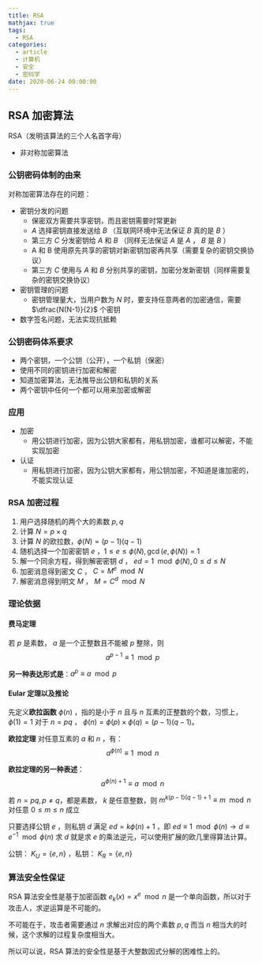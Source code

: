 ```yaml
---
title: RSA
mathjax: true
tags:
  - RSA
categories:
  - article
  - 计算机
  - 安全
  - 密码学
date: 2020-06-24 00:00:00
---
```


## RSA 加密算法

RSA（发明该算法的三个人名首字母）

- 非对称加密算法

### 公钥密码体制的由来

对称加密算法存在的问题：

- 密钥分发的问题
  - 保密双方需要共享密钥，而且密钥需要时常更新
  - $A$ 选择密钥直接发送给 $B$ （互联网环境中无法保证 $B$ 真的是 $B$ ）
  - 第三方 $C$ 分发密钥给 $A$ 和 $B$ （同样无法保证 $A$ 是 $A$ ， $B$ 是 $B$ ）
  - A 和 B 使用原先共享的密钥对新密钥加密再共享（需要复杂的密钥交换协议）
  - 第三方 $C$ 使用与 $A$ 和 $B$ 分别共享的密钥，加密分发新密钥（同样需要复杂的密钥交换协议）
- 密钥管理的问题
  - 密钥管理量大，当用户数为 $N$ 时，要支持任意两者的加密通信，需要 $\dfrac{N(N-1)}{2}$ 个密钥
- 数字签名问题，无法实现抗抵赖

### 公钥密码体系要求

- 两个密钥，一个公钥（公开），一个私钥（保密）
- 使用不同的密钥进行加密和解密
- 知道加密算法，无法推导出公钥和私钥的关系
- 两个密钥中任何一个都可以用来加密或解密

### 应用

- 加密
  - 用公钥进行加密，因为公钥大家都有，用私钥加密，谁都可以解密，不能实现加密
- 认证
  - 用私钥进行加密，因为公钥大家都有，用公钥加密，不知道是谁加密的，不能实现认证

### RSA 加密过程

1. 用户选择随机的两个大的素数 $p, q$
2. 计算 $N = p \times q$
3. 计算 $N$ 的欧拉数，$\phi(N) = (p-1)(q-1)$
4. 随机选择一个加密密钥 $e$ ，$1 \le e \le \phi(N), \gcd(e, \phi(N)) = 1$
5. 解一个同余方程，得到解密密钥 $d$ ， $ed = 1 \mod \phi(N), 0 \le d \le N$
6. 加密消息得到密文 $C$ ， $C = M^e \mod N$
7. 解密消息得到明文 $M$ ， $M = C^d \mod N$

### 理论依据

#### 费马定理

若 $p$ 是素数， $a$ 是一个正整数且不能被 $p$ 整除，则
$$a^{p-1} \equiv 1 \mod p$$

**另一种表达形式是**：$a^p \equiv a \mod p$

#### Eular 定理以及推论

先定义**欧拉函数** $\phi(n)$ ，指的是小于 $n$ 且与 $n$ 互素的正整数的个数，习惯上， $\phi(1) = 1$
对于 $n = pq$ ， $\phi(n) = \phi(p) \times \phi(q) = (p - 1)(q - 1)$。

**欧拉定理** 对任意互素的 $a$ 和 $n$ ，有：
$$a^{\phi(n)} \equiv 1 \mod n$$

**欧拉定理的另一种表述**：$$a^{\phi(n) + 1} \equiv a \mod n$$

若 $n = pq, p \neq q$，都是素数， $k$ 是任意整数，则 $m^{k(p-1)(q-1)+1} \equiv m \mod n$ 对任意 $0 \le m \le n$ 成立

只要选择公钥 $e$ ，则私钥 $d$ 满足 $ed = k\phi(n) + 1$ ，即 $ed \equiv 1 \mod \phi(n) \to d \equiv e^{-1} \mod \phi(n)$
求 $d$ 就是求 $e$ 的乘法逆元，可以使用扩展的欧几里得算法计算。

公钥： $K_U = \{e, n\}$ ，私钥： $K_R = \{e, n\}$

### 算法安全性保证

RSA 算法安全性是基于加密函数 $e_k(x) = x^e \mod n$ 是一个单向函数，所以对于攻击人，求逆运算是不可能的。

不可能在于，攻击者需要通过 $n$ 求解出对应的两个素数 $p, q$ 而当 $n$ 相当大的时候，这个求解的过程复杂度相当大。

所以可以说，RSA 算法的安全性是基于大整数因式分解的困难性上的。

